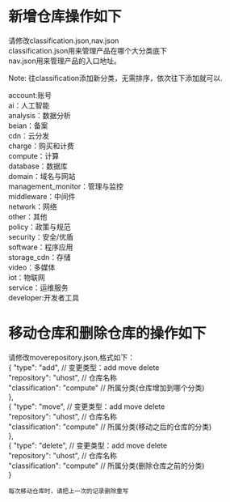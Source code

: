 # 新增仓库操作如下
请修改classification.json,nav.json<br/>
classification.json用来管理产品在哪个大分类底下<br/>nav.json用来管理产品的入口地址。<br/>

Note: 往classification添加新分类，无需排序，依次往下添加就可以.<br/>

account:账号<br/>
ai：人工智能<br/>
analysis：数据分析<br/>
beian：备案<br/>
cdn：云分发<br/>
charge：购买和计费<br/>
compute：计算<br/>
database：数据库<br/>
domain：域名与网站<br/>
management_monitor：管理与监控<br/>
middleware：中间件<br/>
network：网络<br/>
other：其他<br/>
policy：政策与规范<br/>
security：安全/优盾<br/>
software：程序应用<br/>
storage_cdn：存储<br/>
video：多媒体<br/>
iot：物联网<br/>
service：运维服务<br/>
developer:开发者工具<br/>


# 移动仓库和删除仓库的操作如下
请修改moverepository.json,格式如下：<br/>
{
    "type": "add", // 变更类型：add move delete <br/>
    "repository": "uhost", // 仓库名称<br/>
    "classification": "compute" // 所属分类(仓库增加到哪个分类)<br/>
},<br/>
{
    "type": "move", // 变更类型：add move delete<br/>
    "repository": "uhost", // 仓库名称<br/>
    "classification": "compute" // 所属分类(移动之后的仓库的分类)<br/>
},<br/>
{
    "type": "delete", // 变更类型：add move delete<br/>
    "repository": "uhost", // 仓库名称<br/>
    "classification": "compute" // 所属分类(删除仓库之前的分类)<br/>
}<br/>

    每次移动仓库时，请把上一次的记录删除重写

